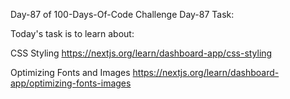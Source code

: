 Day-87 of 100-Days-Of-Code Challenge
Day-87 Task:

Today's task is to learn about:

CSS Styling
https://nextjs.org/learn/dashboard-app/css-styling

Optimizing Fonts and Images
https://nextjs.org/learn/dashboard-app/optimizing-fonts-images
